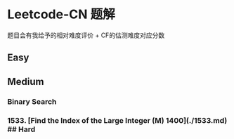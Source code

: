 # Leetcode-CN 题解

题目会有我给予的相对难度评价 + CF的估测难度对应分数

## Easy

## Medium
<h3>Binary Search<h3/>
  1533. [Find the Index of the Large Integer (M) 1400](./1533.md) <br />
## Hard
